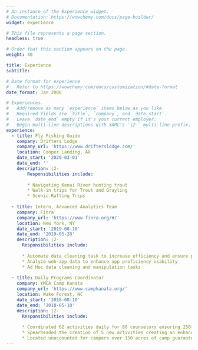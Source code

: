 ```yaml
---
# An instance of the Experience widget.
# Documentation: https://wowchemy.com/docs/page-builder/
widget: experience

# This file represents a page section.
headless: true

# Order that this section appears on the page.
weight: 40

title: Experience
subtitle:

# Date format for experience
#   Refer to https://wowchemy.com/docs/customization/#date-format
date_format: Jan 2006

# Experiences.
#   Add/remove as many `experience` items below as you like.
#   Required fields are `title`, `company`, and `date_start`.
#   Leave `date_end` empty if it's your current employer.
#   Begin multi-line descriptions with YAML's `|2-` multi-line prefix.
experience:
  - title: Fly Fishing Guide
    company: Drifters Lodge
    company_url: 'https://www.drifterslodge.com/'
    location: Cooper Landing, Ak
    date_start: '2020-03-01'
    date_end: ''
    description: |2-
        Responsibilities include:
        
        * Navigating Kenai River hunting trout
        * Walk-in trips for Trout and Grayling
        * Scenic Rafting Trips
        
  - title: Intern, Advanced Analytics Team
    company: Finra
    company_url: 'https://www.finra.org/#/'
    location: New York, NY
    date_start: '2019-08-10'
    date_end: '2019-05-28'
    description: |2-
      Responsibilities include:
      
      * Automate data cleaning task to increase efficiency and ensure precise results
      * Analyze web-app data to enhance app proficiency usability
      * Ad Hoc data cleaning and manipulation tasks
      
  - title: Daily Programs Coordinator
    company: YMCA Camp Kanata
    company_url: 'https://www.campkanata.org/'
    location: Wake Forest, NC
    date_start: '2018-08-10'
    date_end: '2018-05-10'
    description: |2-
      Responsibilities include:
      
      * Coordinated 62 activities daily for 80 counselors ensuring 250+ campers learn diverse sets of skills ranging from archery and hiking to kayaking and swimming
      * Spearheaded the creation of 5 new activities creating an enhanced camp curriculum to better meet needs
      * Located unaccounted for campers over 150 acres of camp guaranteeing camper safety
---
```

